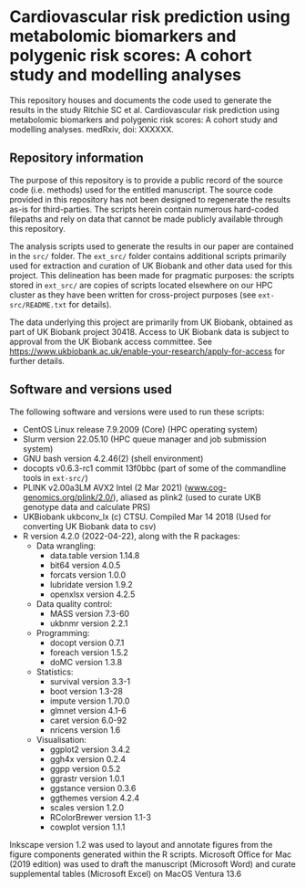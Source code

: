 # Cardiovascular risk prediction using metabolomic biomarkers and polygenic risk scores: A cohort study and modelling analyses

This repository houses and documents the code used to generate the results in the study Ritchie SC et al. Cardiovascular risk prediction using metabolomic biomarkers and polygenic risk scores: A cohort study and modelling analyses. medRxiv, doi: XXXXXX.

## Repository information

The purpose of this repository is to provide a public record of the source code (i.e. methods) used for the entitled manuscript. The source code provided in this repository has not been designed to regenerate the results as-is for third-parties. The scripts herein contain numerous hard-coded filepaths and rely on data that cannot be made publicly available through this repository. 

The analysis scripts used to generate the results in our paper are contained in the `src/` folder. The `ext_src/` folder contains additional scripts primarily used for extraction and curation of UK Biobank and other data used for this project. This delineation has been made for pragmatic purposes: the scripts stored in `ext_src/` are copies of scripts located elsewhere on our HPC cluster as they have been written for cross-project purposes (see `ext-src/README.txt` for details).

The data underlying this project are primarily from UK Biobank, obtained as part of UK Biobank project 30418. Access to UK Biobank data is subject to approval from the UK Biobank access committee. See https://www.ukbiobank.ac.uk/enable-your-research/apply-for-access for further details.

## Software and versions used

The following software and versions were used to run these scripts:

- CentOS Linux release 7.9.2009 (Core) (HPC operating system)
- Slurm version 22.05.10 (HPC queue manager and job submission system)
- GNU bash version 4.2.46(2) (shell environment)
- docopts v0.6.3-rc1 commit 13f0bbc (part of some of the commandline tools in `ext-src/`) 
- PLINK v2.00a3LM AVX2 Intel (2 Mar 2021) (www.cog-genomics.org/plink/2.0/), aliased as plink2 (used to curate UKB genotype data and calculate PRS)
- UKBiobank ukbconv_lx (c) CTSU. Compiled Mar 14 2018 (Used for converting UK Biobank data to csv)
- R version 4.2.0 (2022-04-22), along with the R packages:
  - Data wrangling:
    - data.table version 1.14.8
    - bit64 version 4.0.5
    - forcats version 1.0.0
    - lubridate version 1.9.2
    - openxlsx version 4.2.5
  - Data quality control:
    - MASS version 7.3-60
    - ukbnmr version 2.2.1
  - Programming:
    - docopt version 0.7.1
    - foreach version 1.5.2
    - doMC version 1.3.8
  - Statistics:
    - survival version 3.3-1
    - boot version 1.3-28
    - impute version 1.70.0
    - glmnet version 4.1-6
    - caret version 6.0-92
    - nricens version 1.6
  - Visualisation:
    - ggplot2 version 3.4.2
    - ggh4x version 0.2.4
    - ggpp version 0.5.2
    - ggrastr version 1.0.1
    - ggstance version 0.3.6
    - ggthemes version 4.2.4
    - scales version 1.2.0
    - RColorBrewer version 1.1-3
    - cowplot version 1.1.1

Inkscape version 1.2 was used to layout and annotate figures from the figure components generated within the R scripts. Microsoft Office for Mac (2019 edition) was used to draft the manuscript (Microsoft Word) and curate supplemental tables (Microsoft Excel) on MacOS Ventura 13.6
